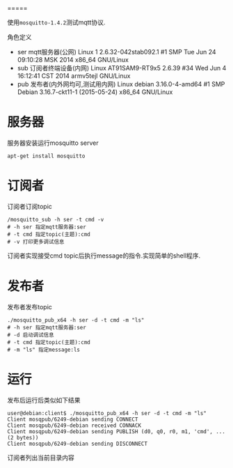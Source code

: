 =====

使用`mosquitto-1.4.2`测试mqtt协议.

角色定义

* ser mqtt服务器(公网)
	Linux 1 2.6.32-042stab092.1 #1 SMP Tue Jun 24 09:10:28 MSK 2014 x86_64 GNU/Linux
* sub 订阅者终端设备(内网)
	Linux AT91SAM9-RT9x5 2.6.39 #34 Wed Jun 4 16:12:41 CST 2014 armv5tejl GNU/Linux
* pub 发布者(内外网均可,测试用内网)
	Linux debian 3.16.0-4-amd64 #1 SMP Debian 3.16.7-ckt11-1 (2015-05-24) x86_64 GNU/Linux

# 服务器

服务器安装运行mosquitto server

	apt-get install mosquitto

# 订阅者

订阅者订阅topic

	/mosquitto_sub -h ser -t cmd -v
	# -h ser 指定mqtt服务器:ser
	# -t cmd 指定topic(主题):cmd
	# -v 打印更多调试信息

订阅者实现接受cmd topic后执行message的指令.实现简单的shell程序.

# 发布者

发布者发布topic

	./mosquitto_pub_x64 -h ser -d -t cmd -m "ls"
	# -h ser 指定mqtt服务器:ser
	# -d 启动调试信息
	# -t cmd 指定topic(主题):cmd
	# -m "ls" 指定message:ls

# 运行

发布后运行后类似如下结果

	user@debian:client$ ./mosquitto_pub_x64 -h ser -d -t cmd -m "ls"
	Client mosqpub/6249-debian sending CONNECT
	Client mosqpub/6249-debian received CONNACK
	Client mosqpub/6249-debian sending PUBLISH (d0, q0, r0, m1, 'cmd', ... (2 bytes))
	Client mosqpub/6249-debian sending DISCONNECT

订阅者列出当前目录内容

#







